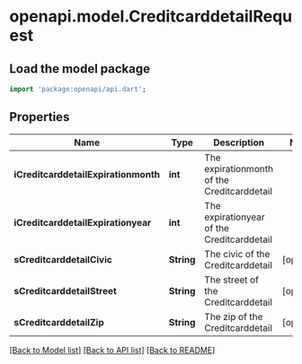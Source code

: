 # openapi.model.CreditcarddetailRequest

## Load the model package
```dart
import 'package:openapi/api.dart';
```

## Properties
Name | Type | Description | Notes
------------ | ------------- | ------------- | -------------
**iCreditcarddetailExpirationmonth** | **int** | The expirationmonth of the Creditcarddetail | 
**iCreditcarddetailExpirationyear** | **int** | The expirationyear of the Creditcarddetail | 
**sCreditcarddetailCivic** | **String** | The civic of the Creditcarddetail | [optional] 
**sCreditcarddetailStreet** | **String** | The street of the Creditcarddetail | [optional] 
**sCreditcarddetailZip** | **String** | The zip of the Creditcarddetail | [optional] 

[[Back to Model list]](../README.md#documentation-for-models) [[Back to API list]](../README.md#documentation-for-api-endpoints) [[Back to README]](../README.md)


